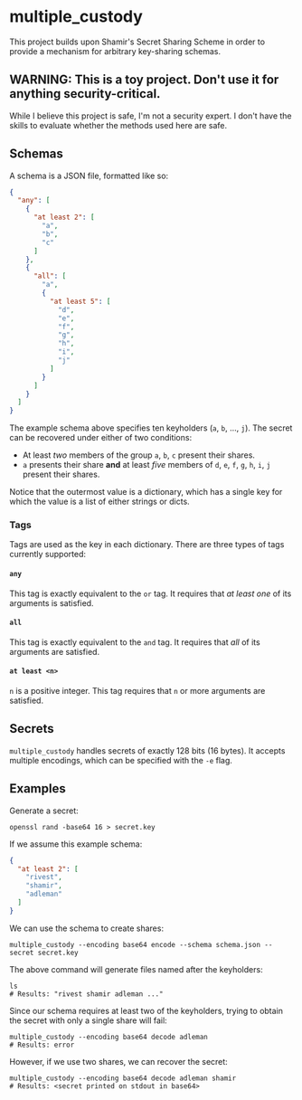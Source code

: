 # multiple_custody

This project builds upon Shamir's Secret Sharing Scheme in order to provide a mechanism for arbitrary key-sharing
schemas.

## WARNING: This is a toy project. Don't use it for anything security-critical.

While I believe this project is safe, I'm not a security expert. I don't have the skills to evaluate whether the methods used
here are safe.

## Schemas

A schema is a JSON file, formatted like so:

```json
{
  "any": [
    {
      "at least 2": [
        "a",
        "b",
        "c"
      ]
    },
    {
      "all": [
        "a",
        {
          "at least 5": [
            "d",
            "e",
            "f",
            "g",
            "h",
            "i",
            "j"
          ]
        }
      ]
    }
  ]
}
```

The example schema above specifies ten keyholders (`a`, `b`, ..., `j`). The secret can be recovered under either of two
conditions:

* At least *two* members of the group `a`, `b`, `c` present their shares.
* `a` presents their share **and** at least *five* members of `d`, `e`, `f`, `g`, `h`, `i`, `j` present their shares.

Notice that the outermost value is a dictionary, which has a single key for which the value is a list of either strings
or dicts.

### Tags

Tags are used as the key in each dictionary. There are three types of tags currently supported:

#### `any`

This tag is exactly equivalent to the `or` tag. It requires that *at least one* of its arguments is satisfied.

#### `all`

This tag is exactly equivalent to the `and` tag. It requires that *all* of its arguments are satisfied.

#### `at least <n>`

`n` is a positive integer. This tag requires that `n` or more arguments are satisfied.

## Secrets

`multiple_custody` handles secrets of exactly 128 bits (16 bytes). It accepts multiple encodings, which can be specified
with the `-e` flag.

## Examples

Generate a secret:

```shell
openssl rand -base64 16 > secret.key
```

If we assume this example schema:

```json
{
  "at least 2": [
    "rivest",
    "shamir",
    "adleman"
  ]
}
```

We can use the schema to create shares:

```shell
multiple_custody --encoding base64 encode --schema schema.json --secret secret.key
```

The above command will generate files named after the keyholders:

```shell
ls
# Results: "rivest shamir adleman ..."
```

Since our schema requires at least two of the keyholders, trying to obtain the secret with only a single share will
fail:

```shell
multiple_custody --encoding base64 decode adleman
# Results: error
```

However, if we use two shares, we can recover the secret:

```shell
multiple_custody --encoding base64 decode adleman shamir
# Results: <secret printed on stdout in base64>
```